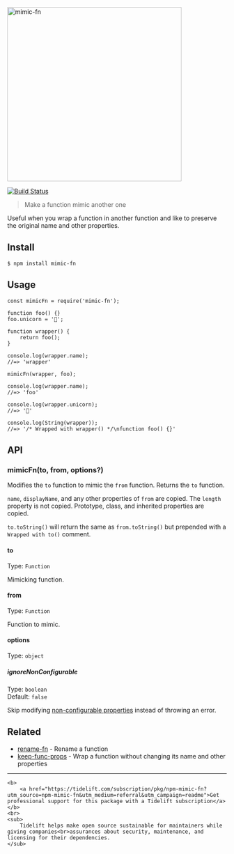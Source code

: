 <img src="media/logo.svg" alt="mimic-fn" width="400" />  

[![Build Status](https://travis-ci.org/sindresorhus/mimic-fn.svg?branch=master)](https://travis-ci.org/sindresorhus/mimic-fn)

> Make a function mimic another one

Useful when you wrap a function in another function and like to preserve the original name and other properties.

Install
-------

    $ npm install mimic-fn

Usage
-----

    const mimicFn = require('mimic-fn');

    function foo() {}
    foo.unicorn = '🦄';

    function wrapper() {
        return foo();
    }

    console.log(wrapper.name);
    //=> 'wrapper'

    mimicFn(wrapper, foo);

    console.log(wrapper.name);
    //=> 'foo'

    console.log(wrapper.unicorn);
    //=> '🦄'

    console.log(String(wrapper));
    //=> '/* Wrapped with wrapper() */\nfunction foo() {}'

API
---

### mimicFn(to, from, options?)

Modifies the `to` function to mimic the `from` function. Returns the `to` function.

`name`, `displayName`, and any other properties of `from` are copied. The `length` property is not copied. Prototype, class, and inherited properties are copied.

`to.toString()` will return the same as `from.toString()` but prepended with a `Wrapped with to()` comment.

#### to

Type: `Function`

Mimicking function.

#### from

Type: `Function`

Function to mimic.

#### options

Type: `object`

##### ignoreNonConfigurable

Type: `boolean`  
Default: `false`

Skip modifying [non-configurable properties](https://developer.mozilla.org/en-US/docs/Web/JavaScript/Reference/Global_Objects/Object/getOwnPropertyDescriptor#Description) instead of throwing an error.

Related
-------

-   [rename-fn](https://github.com/sindresorhus/rename-fn) - Rename a function
-   [keep-func-props](https://github.com/ehmicky/keep-func-props) - Wrap a function without changing its name and other properties

------------------------------------------------------------------------

    <b>
        <a href="https://tidelift.com/subscription/pkg/npm-mimic-fn?utm_source=npm-mimic-fn&utm_medium=referral&utm_campaign=readme">Get professional support for this package with a Tidelift subscription</a>
    </b>
    <br>
    <sub>
        Tidelift helps make open source sustainable for maintainers while giving companies<br>assurances about security, maintenance, and licensing for their dependencies.
    </sub>
